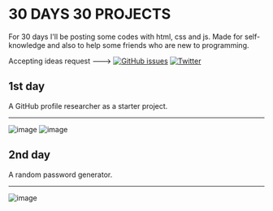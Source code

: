 <h1> 30 DAYS 30 PROJECTS</h1>

<p> For 30 days I'll be posting some codes with html, css and js. Made for self-knowledge and also to help some friends who are new to programming.</p>

Accepting ideas request ---> [![GitHub issues](https://img.shields.io/github/issues/cleslleydemoura/boxicons.svg)](https://github.com/cleslleydemoura/30days30projects/issues)
[![Twitter](https://img.shields.io/twitter/url/https/github.com/cleslleydemoura/boxicons.svg?style=social)](https://twitter.com/cleslleydemourx)

<h2>1st day</h2>
<p> A GitHub profile researcher as a starter project. </p>

<hr>

![image](https://github.com/cleslleydemoura/30days30projects/assets/100368699/d898113b-6e74-4fd2-b354-3b001a1773fd)
![image](https://github.com/cleslleydemoura/30days30projects/assets/100368699/af494db6-e234-4c77-bb19-48d849cf0ccd)

<h2>2nd day</h2>
<p>A random password generator.</p>

<hr>

![image](https://github.com/cleslleydemoura/30days30projects/assets/100368699/12583972-9280-471a-9a08-2e2420bb6e06)

